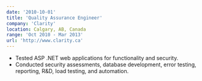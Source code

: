 ```yaml
---
date: '2010-10-01'
title: 'Quality Assurance Engineer'
company: 'Clarity'
location: Calgary, AB, Canada
range: 'Oct 2010 - Mar 2013'
url: 'http://www.clarity.ca'
---
```


- Tested ASP .NET web applications for functionality and security.
- Conducted security assessments, database development, error testing, reporting, R&D, load testing, and automation.
